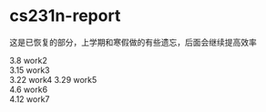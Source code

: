 # cs231n-report
这是已恢复的部分，上学期和寒假做的有些遗忘，后面会继续提高效率

3.8 work2   
3.15 work3   
3.22 work4
3.29 work5  
4.6  work6  
4.12 work7  
